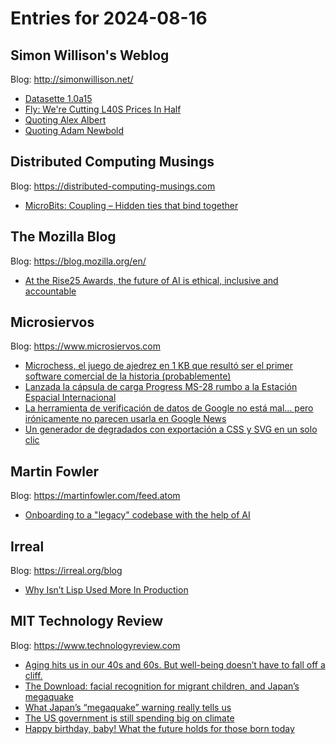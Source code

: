 # Entries for 2024-08-16
## Simon Willison's Weblog 
Blog: http://simonwillison.net/ 

- [Datasette 1.0a15](https://simonwillison.net/2024/Aug/16/datasette-10a15/#atom-everything)
- [Fly: We're Cutting L40S Prices In Half](https://simonwillison.net/2024/Aug/16/fly-were-cutting-l40s-prices-in-half/#atom-everything)
- [Quoting Alex Albert](https://simonwillison.net/2024/Aug/15/alex-albert/#atom-everything)
- [Quoting Adam Newbold](https://simonwillison.net/2024/Aug/15/adam-newbold/#atom-everything)
## Distributed Computing Musings 
Blog: https://distributed-computing-musings.com 

- [MicroBits: Coupling – Hidden ties that bind together](https://distributed-computing-musings.com/2024/08/microbits-coupling-hidden-ties-that-bind-together/)
## The Mozilla Blog 
Blog: https://blog.mozilla.org/en/ 

- [At the Rise25 Awards, the future of AI is ethical, inclusive and accountable](https://blog.mozilla.org/en/mozilla/rise25-dublin/)
## Microsiervos 
Blog: https://www.microsiervos.com 

- [Microchess, el juego de ajedrez en 1 KB que resultó ser el primer software comercial de la historia (probablemente)](https://www.microsiervos.com/archivo/ordenadores/historia-microchess-juego-ajedrez-1k-primer-software-comercial-historia.html)
- [Lanzada la cápsula de carga Progress MS-28 rumbo a la Estación Espacial Internacional](https://www.microsiervos.com/archivo/espacio/lanzada-capsula-carga-progrss-ms-28-estacion-espacial.html)
- [La herramienta de verificación de datos de Google no está mal… pero irónicamente no parecen usarla en Google News](https://www.microsiervos.com/archivo/noticias/herramienta-verificacion-datos-google-news.html)
- [Un generador de degradados con exportación a CSS y SVG en un solo clic](https://www.microsiervos.com/archivo/arte-y-diseno/generador-degradados-exportacion-css-svg-un-clic.html)
## Martin Fowler 
Blog: https://martinfowler.com/feed.atom 

- [Onboarding to a "legacy" codebase with the help of AI](https://martinfowler.com/articles/exploring-gen-ai.html#memo-09)
## Irreal 
Blog: https://irreal.org/blog 

- [Why Isn’t Lisp Used More In Production](https://irreal.org/blog/?p=12380)
## MIT Technology Review 
Blog: https://www.technologyreview.com 

- [Aging hits us in our 40s and 60s. But well-being doesn’t have to fall off a cliff.](https://www.technologyreview.com/2024/08/15/1096799/aging-hits-us-in-our-40s-and-60s/)
- [The Download: facial recognition for migrant children, and Japan’s megaquake](https://www.technologyreview.com/2024/08/15/1096681/the-download-facial-recognition-for-migrant-children-and-japans-megaquake/)
- [What Japan’s “megaquake” warning really tells us](https://www.technologyreview.com/2024/08/15/1096682/what-japans-megaquake-warning-really-tells-us/)
- [The US government is still spending big on climate](https://www.technologyreview.com/2024/08/15/1096648/inflation-reduction-act-two-years/)
- [Happy birthday, baby! What the future holds for those born today](https://www.technologyreview.com/2024/08/15/1096178/125-years-predictions-babies-digital-agents/)